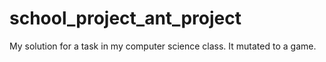 # school_project_ant_project
My solution for a task in my computer science class. It mutated to a game.
